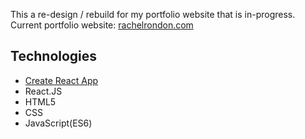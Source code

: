 This a re-design / rebuild for my portfolio website that is in-progress. Current portfolio website: [rachelrondon.com](http://rachelrondon.com/)

## Technologies
- [Create React App](https://github.com/facebookincubator/create-react-app)
- React.JS
- HTML5
- CSS
- JavaScript(ES6)

